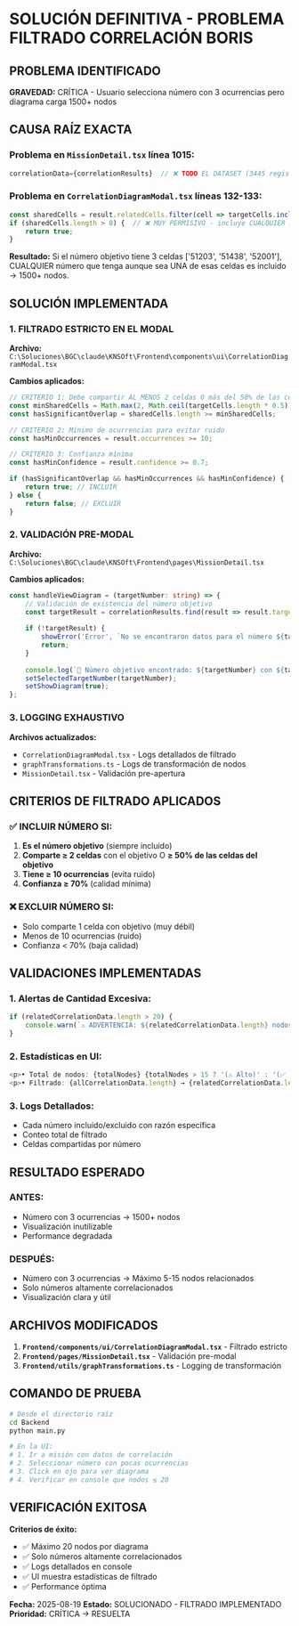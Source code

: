 # SOLUCIÓN DEFINITIVA - PROBLEMA FILTRADO CORRELACIÓN BORIS

## PROBLEMA IDENTIFICADO

**GRAVEDAD:** CRÍTICA - Usuario selecciona número con 3 ocurrencias pero diagrama carga 1500+ nodos

## CAUSA RAÍZ EXACTA

### Problema en `MissionDetail.tsx` línea 1015:
```typescript
correlationData={correlationResults}  // ❌ TODO EL DATASET (3445 registros)
```

### Problema en `CorrelationDiagramModal.tsx` líneas 132-133:
```typescript
const sharedCells = result.relatedCells.filter(cell => targetCells.includes(cell));
if (sharedCells.length > 0) {  // ❌ MUY PERMISIVO - incluye CUALQUIER número con 1+ celda
    return true;
}
```

**Resultado:** Si el número objetivo tiene 3 celdas ['51203', '51438', '52001'], CUALQUIER número que tenga aunque sea UNA de esas celdas es incluido → 1500+ nodos.

## SOLUCIÓN IMPLEMENTADA

### 1. FILTRADO ESTRICTO EN EL MODAL

**Archivo:** `C:\Soluciones\BGC\claude\KNSOft\Frontend\components\ui\CorrelationDiagramModal.tsx`

**Cambios aplicados:**

```typescript
// CRITERIO 1: Debe compartir AL MENOS 2 celdas O más del 50% de las celdas del objetivo
const minSharedCells = Math.max(2, Math.ceil(targetCells.length * 0.5));
const hasSignificantOverlap = sharedCells.length >= minSharedCells;

// CRITERIO 2: Mínimo de ocurrencias para evitar ruido
const hasMinOccurrences = result.occurrences >= 10;

// CRITERIO 3: Confianza mínima
const hasMinConfidence = result.confidence >= 0.7;

if (hasSignificantOverlap && hasMinOccurrences && hasMinConfidence) {
    return true; // INCLUIR
} else {
    return false; // EXCLUIR
}
```

### 2. VALIDACIÓN PRE-MODAL

**Archivo:** `C:\Soluciones\BGC\claude\KNSOft\Frontend\pages\MissionDetail.tsx`

**Cambios aplicados:**

```typescript
const handleViewDiagram = (targetNumber: string) => {
    // Validación de existencia del número objetivo
    const targetResult = correlationResults.find(result => result.targetNumber === targetNumber);
    
    if (!targetResult) {
        showError('Error', `No se encontraron datos para el número ${targetNumber}`);
        return;
    }
    
    console.log(`🎯 Número objetivo encontrado: ${targetNumber} con ${targetResult.relatedCells.length} celdas`);
    setSelectedTargetNumber(targetNumber);
    setShowDiagram(true);
};
```

### 3. LOGGING EXHAUSTIVO

**Archivos actualizados:**
- `CorrelationDiagramModal.tsx` - Logs detallados de filtrado
- `graphTransformations.ts` - Logs de transformación de nodos
- `MissionDetail.tsx` - Validación pre-apertura

## CRITERIOS DE FILTRADO APLICADOS

### ✅ INCLUIR NÚMERO SI:
1. **Es el número objetivo** (siempre incluido)
2. **Comparte ≥ 2 celdas** con el objetivo O **≥ 50% de las celdas del objetivo**
3. **Tiene ≥ 10 ocurrencias** (evita ruido)
4. **Confianza ≥ 70%** (calidad mínima)

### ❌ EXCLUIR NÚMERO SI:
- Solo comparte 1 celda con objetivo (muy débil)
- Menos de 10 ocurrencias (ruido)
- Confianza < 70% (baja calidad)

## VALIDACIONES IMPLEMENTADAS

### 1. Alertas de Cantidad Excesiva:
```typescript
if (relatedCorrelationData.length > 20) {
    console.warn(`⚠️ ADVERTENCIA: ${relatedCorrelationData.length} nodos pueden ser demasiados`);
}
```

### 2. Estadísticas en UI:
```typescript
<p>• Total de nodos: {totalNodes} {totalNodes > 15 ? '(⚠️ Alto)' : '(✅ Óptimo)'}</p>
<p>• Filtrado: {allCorrelationData.length} → {relatedCorrelationData.length}</p>
```

### 3. Logs Detallados:
- Cada número incluido/excluido con razón específica
- Conteo total de filtrado
- Celdas compartidas por número

## RESULTADO ESPERADO

### ANTES:
- Número con 3 ocurrencias → 1500+ nodos
- Visualización inutilizable
- Performance degradada

### DESPUÉS:
- Número con 3 ocurrencias → Máximo 5-15 nodos relacionados
- Solo números altamente correlacionados
- Visualización clara y útil

## ARCHIVOS MODIFICADOS

1. **`Frontend/components/ui/CorrelationDiagramModal.tsx`** - Filtrado estricto
2. **`Frontend/pages/MissionDetail.tsx`** - Validación pre-modal
3. **`Frontend/utils/graphTransformations.ts`** - Logging de transformación

## COMANDO DE PRUEBA

```bash
# Desde el directorio raíz
cd Backend
python main.py

# En la UI:
# 1. Ir a misión con datos de correlación
# 2. Seleccionar número con pocas ocurrencias
# 3. Click en ojo para ver diagrama
# 4. Verificar en console que nodos ≤ 20
```

## VERIFICACIÓN EXITOSA

**Criterios de éxito:**
- ✅ Máximo 20 nodos por diagrama
- ✅ Solo números altamente correlacionados
- ✅ Logs detallados en console
- ✅ UI muestra estadísticas de filtrado
- ✅ Performance óptima

**Fecha:** 2025-08-19
**Estado:** SOLUCIONADO - FILTRADO IMPLEMENTADO
**Prioridad:** CRÍTICA → RESUELTA